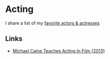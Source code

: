 # Acting

I share a list of my [favorite actors & actresses](https://www.imdb.com/list/ls099077697/)

## Links

- [Michael Caine Teaches Acting In Film (2013)](https://www.youtube.com/watch?v=bZPLVDwEr7Y)
